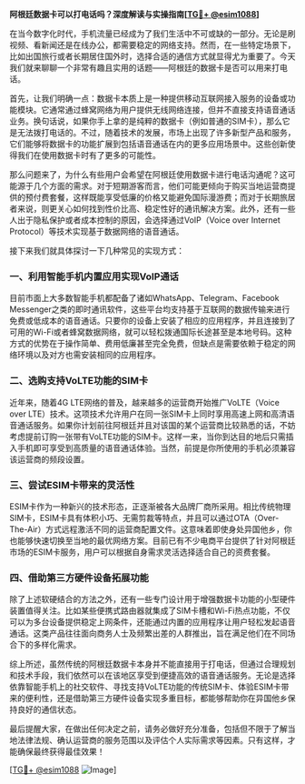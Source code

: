 **阿根廷数据卡可以打电话吗？深度解读与实操指南[[TG💪+ @esim1088](https://t.me/s/esim1088)]**

在当今数字化时代，手机流量已经成为了我们生活中不可或缺的一部分。无论是刷视频、看新闻还是在线办公，都需要稳定的网络支持。然而，在一些特定场景下，比如出国旅行或者长期居住国外时，选择合适的通信方式就显得尤为重要了。今天我们就来聊聊一个非常有趣且实用的话题——阿根廷的数据卡是否可以用来打电话。

首先，让我们明确一点：数据卡本质上是一种提供移动互联网接入服务的设备或功能模块。它通常通过蜂窝网络为用户提供无线网络连接，但并不直接支持语音通话业务。换句话说，如果你手上拿的是纯粹的数据卡（例如普通的SIM卡），那么它是无法拨打电话的。不过，随着技术的发展，市场上出现了许多新型产品和服务，它们能够将数据卡的功能扩展到包括语音通话在内的更多应用场景中。这些创新使得我们在使用数据卡时有了更多的可能性。

那么问题来了，为什么有些用户会希望在阿根廷使用数据卡进行电话沟通呢？这可能源于几个方面的需求。对于短期游客而言，他们可能更倾向于购买当地运营商提供的预付费套餐，这样既能享受低廉的价格又能避免国际漫游费；而对于长期旅居者来说，则更关心如何找到性价比高、稳定性好的通讯解决方案。此外，还有一些人出于隐私保护或者成本控制的原因，会选择通过VoIP（Voice over Internet Protocol）等技术实现基于数据网络的语音通话。

接下来我们就具体探讨一下几种常见的实现方式：

### 一、利用智能手机内置应用实现VoIP通话

目前市面上大多数智能手机都配备了诸如WhatsApp、Telegram、Facebook Messenger之类的即时通讯软件，这些平台均支持基于互联网的数据传输来进行免费或低成本的语音通话。只要你的设备上安装了相应的应用程序，并且连接到了可用的Wi-Fi或者蜂窝数据网络，就可以轻松拨通国际长途甚至是本地号码。这种方式的优势在于操作简单、费用低廉甚至完全免费，但缺点是需要依赖于稳定的网络环境以及对方也需安装相同的应用程序。

### 二、选购支持VoLTE功能的SIM卡

近年来，随着4G LTE网络的普及，越来越多的运营商开始推广VoLTE（Voice over LTE）技术。这项技术允许用户在同一张SIM卡上同时享用高速上网和高清语音通话服务。如果你计划前往阿根廷并且对该国的某个运营商比较熟悉的话，不妨考虑提前订购一张带有VoLTE功能的SIM卡。这样一来，当你到达目的地后只需插入手机即可享受到高质量的语音通话体验。当然，前提是你所使用的手机必须兼容该运营商的频段设置。

### 三、尝试ESIM卡带来的灵活性

ESIM卡作为一种新兴的技术形态，正逐渐被各大品牌厂商所采用。相比传统物理SIM卡，ESIM卡具有体积小巧、无需剪裁等特点，并且可以通过OTA（Over-The-Air）方式远程激活不同的运营商配置文件。这意味着即使身处异国他乡，你也能够快速切换至当地的最优网络方案。目前已有不少电商平台提供了针对阿根廷市场的ESIM卡服务，用户可以根据自身需求灵活选择适合自己的资费套餐。

### 四、借助第三方硬件设备拓展功能

除了上述软硬结合的方法之外，还有一些专门设计用于增强数据卡功能的小型硬件装置值得关注。比如某些便携式路由器就集成了SIM卡槽和Wi-Fi热点功能，不仅可以为多台设备提供稳定上网条件，还能通过内置的应用程序让用户轻松发起语音通话。这类产品往往面向商务人士及频繁出差的人群推出，旨在满足他们在不同场合下的多样化需求。

综上所述，虽然传统的阿根廷数据卡本身并不能直接用于打电话，但通过合理规划和技术手段，我们依然可以在该地区享受到便捷高效的语音通话服务。无论是选择依靠智能手机上的社交软件、寻找支持VoLTE功能的传统SIM卡、体验ESIM卡带来的便利性，还是借助第三方硬件设备实现多重目标，都能够帮助你在异国他乡保持良好的通信状态。

最后提醒大家，在做出任何决定之前，请务必做好充分准备，包括但不限于了解当地法律法规、确认运营商的服务范围以及评估个人实际需求等因素。只有这样，才能确保最终获得最佳效果！

[[TG💪+ @esim1088](https://t.me/s/esim1088) ![Image](https://i.postimg.cc/4NQfJmqS/Snipaste-2025-05-13-00-14-12.png)]
